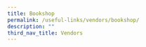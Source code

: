 ```yaml
---
title: Bookshop
permalink: /useful-links/vendors/bookshop/
description: ""
third_nav_title: Vendors
---
```

